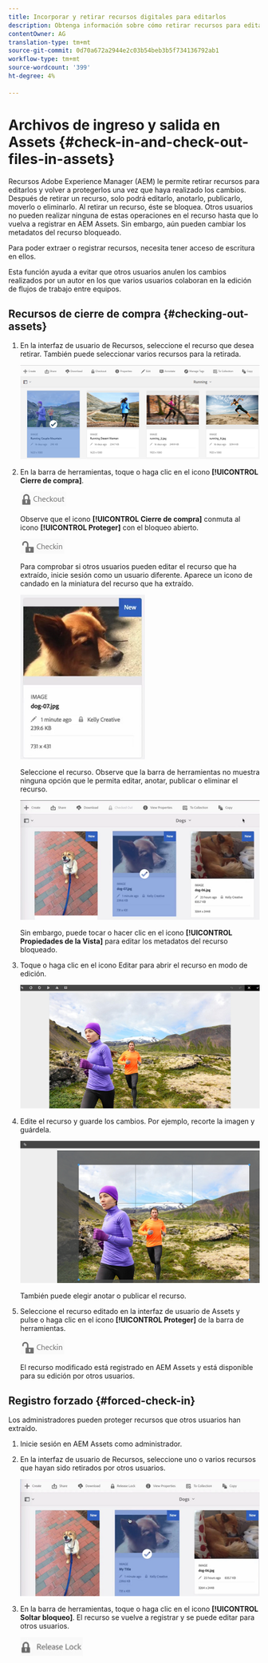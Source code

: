 ```yaml
---
title: Incorporar y retirar recursos digitales para editarlos
description: Obtenga información sobre cómo retirar recursos para editarlos y volver a protegerlos una vez completados los cambios.
contentOwner: AG
translation-type: tm+mt
source-git-commit: 0d70a672a2944e2c03b54beb3b5f734136792ab1
workflow-type: tm+mt
source-wordcount: '399'
ht-degree: 4%

---
```



# Archivos de ingreso y salida en Assets {#check-in-and-check-out-files-in-assets}

Recursos Adobe Experience Manager (AEM) le permite retirar recursos para editarlos y volver a protegerlos una vez que haya realizado los cambios. Después de retirar un recurso, solo podrá editarlo, anotarlo, publicarlo, moverlo o eliminarlo. Al retirar un recurso, éste se bloquea. Otros usuarios no pueden realizar ninguna de estas operaciones en el recurso hasta que lo vuelva a registrar en AEM Assets. Sin embargo, aún pueden cambiar los metadatos del recurso bloqueado.

Para poder extraer o registrar recursos, necesita tener acceso de escritura en ellos.

Esta función ayuda a evitar que otros usuarios anulen los cambios realizados por un autor en los que varios usuarios colaboran en la edición de flujos de trabajo entre equipos.

## Recursos de cierre de compra {#checking-out-assets}

1. En la interfaz de usuario de Recursos, seleccione el recurso que desea retirar. También puede seleccionar varios recursos para la retirada.

   ![chlimage_1-468](assets/chlimage_1-468.png)

1. En la barra de herramientas, toque o haga clic en el icono **[!UICONTROL Cierre de compra]**.

   ![chlimage_1-469](assets/chlimage_1-469.png)

   Observe que el icono **[!UICONTROL Cierre de compra]** conmuta al icono **[!UICONTROL Proteger]** con el bloqueo abierto.

   ![chlimage_1-470](assets/chlimage_1-470.png)

   Para comprobar si otros usuarios pueden editar el recurso que ha extraído, inicie sesión como un usuario diferente. Aparece un icono de candado en la miniatura del recurso que ha extraído.

   ![chlimage_1-471](assets/chlimage_1-471.png)

   Seleccione el recurso. Observe que la barra de herramientas no muestra ninguna opción que le permita editar, anotar, publicar o eliminar el recurso.

   ![chlimage_1-472](assets/chlimage_1-472.png)

   Sin embargo, puede tocar o hacer clic en el icono **[!UICONTROL Propiedades de la Vista]** para editar los metadatos del recurso bloqueado.

1. Toque o haga clic en el icono Editar para abrir el recurso en modo de edición.

   ![chlimage_1-473](assets/chlimage_1-473.png)

1. Edite el recurso y guarde los cambios. Por ejemplo, recorte la imagen y guárdela.

   ![chlimage_1-474](assets/chlimage_1-474.png)

   También puede elegir anotar o publicar el recurso.

1. Seleccione el recurso editado en la interfaz de usuario de Assets y pulse o haga clic en el icono **[!UICONTROL Proteger]** de la barra de herramientas.

   ![chlimage_1-475](assets/chlimage_1-475.png)

   El recurso modificado está registrado en AEM Assets y está disponible para su edición por otros usuarios.

## Registro forzado {#forced-check-in}

Los administradores pueden proteger recursos que otros usuarios han extraído.

1. Inicie sesión en AEM Assets como administrador.
1. En la interfaz de usuario de Recursos, seleccione uno o varios recursos que hayan sido retirados por otros usuarios.

   ![chlimage_1-476](assets/chlimage_1-476.png)

1. En la barra de herramientas, toque o haga clic en el icono **[!UICONTROL Soltar bloqueo]**. El recurso se vuelve a registrar y se puede editar para otros usuarios.

   ![chlimage_1-477](assets/chlimage_1-477.png)